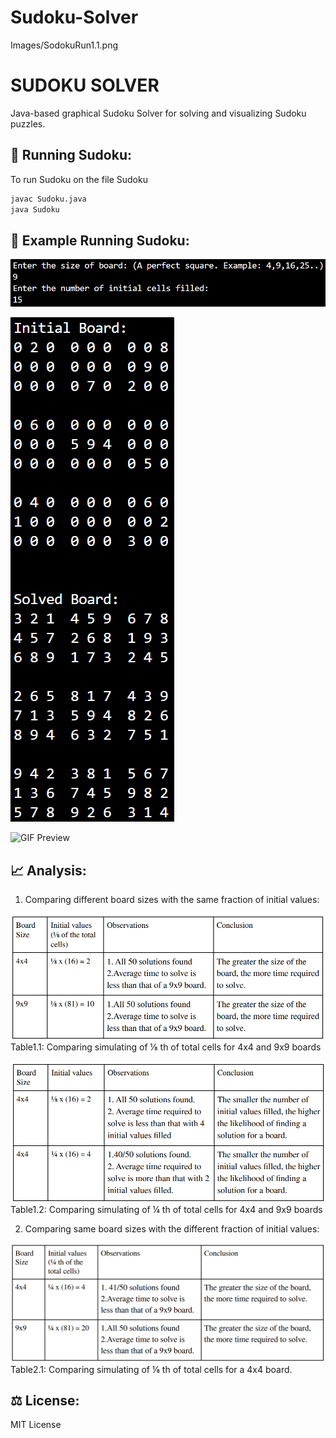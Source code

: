 # Sudoku-Solver
Images/SodokuRun1.1.png

# SUDOKU SOLVER

Java-based graphical Sudoku Solver for solving and visualizing Sudoku puzzles.

## 🚀 Running Sudoku:
To run Sudoku on the file Sudoku 

```sh
javac Sudoku.java
java Sudoku
```

## 👀 Example Running Sudoku:

![Image](Images/SodokuRun1.1.png)

![Image](Images/SudokuRun1.2.png)

![GIF Preview](https://media.giphy.com/media/nMA3AdMUEQdFOyrbft/giphy.gif)

## 📈 Analysis:

1. Comparing different board sizes with the same fraction of initial values:

![Image](Images/sudokuImg1.1.png)
Table1.1: Comparing simulating of ⅛ th of total cells for 4x4 and 9x9 boards

![Image](Images/SudokuImg2.1.png)
Table1.2: Comparing simulating of ¼ th of total cells for 4x4 and 9x9 boards

2. Comparing same board sizes with the different fraction of initial values:

![Image](Images/SudokuImg1.2.png)
Table2.1: Comparing simulating of ⅛ th of total cells for a 4x4 board.


## ⚖️ License:
MIT License
